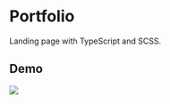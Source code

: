 # Portfolio

Landing page with TypeScript and SCSS.

## Demo
 <img src="https://www.dropbox.com/s/iso34pith1196kg/ezgif.com-video-to-gif%281%29.gif?raw=1"/>
